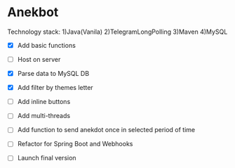 # Anekbot
Technology stack:
1)Java(Vanila)
2)TelegramLongPolling
3)Maven
4)MySQL
- [x] Add basic functions
- [ ] Host on server
- [x] Parse data to MySQL DB
- [x] Add filter by themes letter
- [ ] Add inline buttons
- [ ] Add multi-threads
- [ ] Add function to send anekdot once in selected period of time
- [ ] Refactor for Spring Boot and Webhooks
- [ ] Launch final version


